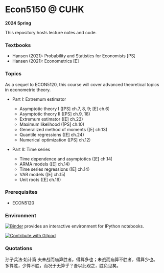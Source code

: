 # Econ5150 @ CUHK

**2024 Spring**

This repository hosts lecture notes and code.



### Textbooks
* Hansen (2021): Probability and Statistics for Economists [PS] 
* Hansen (2021): Econometrics [E]



### Topics

As a sequel to ECON5120, this course will cover advanced theoretical topics in econometric theory.


* Part I: Extremum estimator
  * Asymptotic theory I ([PS] ch.7, 8, 9; [E] ch.6)
  * Asymptotic theory II ([PS] ch.9, 18)
  * Extremum estimator ([E] ch.22)
  * Maximum likelihood ([PS] ch.10)
  * Generalized method of moments ([E] ch.13)
  * Quantile regressions ([E] ch.24)
  * Numerical optimization ([PS] ch.12)


* Part II: Time series
  * Time dependence and asymptotics ([E] ch.14)
  * ARMA models ([E] ch.14)
  * Time series regressions ([E] ch.14)
  * VAR models ([E] ch.15)
  * Unit roots ([E] ch.16)


### Prerequisites
* ECON5120


### Environment

[![Binder](https://mybinder.org/badge_logo.svg)](https://mybinder.org/v2/gh/zhentaoshi/Econ5150/HEAD) provides an interactive environment for IPython notebooks.


<a href="https://gitpod.io/#https://github.com/zhentaoshi/Econ5150">
  <img
    src="https://img.shields.io/badge/Contribute%20with-Gitpod-908a85?logo=gitpod"
    alt="Contribute with Gitpod"
  />
</a>


### Quotations

孙子兵法·始计篇:夫未战而庙算胜者，得算多也；未战而庙算不胜者，得算少也。多算胜，少算不胜，而况于无算乎？吾以此观之，胜负见矣。


